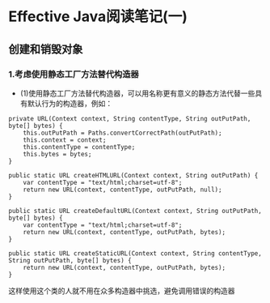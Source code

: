 [^_^]:<>(---)
[^_^]:<>(title= "Effective Java阅读笔记")
[^_^]:<>(date = "2020-05-14")
[^_^]:<>(draft= true           #是否为草稿)
[^_^]:<>(---)
# Effective Java阅读笔记(一)

## 创建和销毁对象
### 1.考虑使用静态工厂方法替代构造器
- (1)使用静态工厂方法替代构造器，可以用名称更有意义的静态方法代替一些具有默认行为的构造器，例如：
```
private URL(Context context, String contentType, String outPutPath, byte[] bytes) {
    this.outPutPath = Paths.convertCorrectPath(outPutPath);
    this.context = context;
    this.contentType = contentType;
    this.bytes = bytes;
}

public static URL createHTMLURL(Context context, String outPutPath) {
    var contentType = "text/html;charset=utf-8";
    return new URL(context, contentType, outPutPath, null);
}

public static URL createDefaultURL(Context context, String outPutPath, byte[] bytes) {
    var contentType = "text/html;charset=utf-8";
    return new URL(context, contentType, outPutPath, bytes);
}

public static URL createStaticURL(Context context, String contentType, String outPutPath, byte[] bytes) {
    return new URL(context, contentType, outPutPath, bytes);
}
```

这样使用这个类的人就不用在众多构造器中挑选，避免调用错误的构造器
